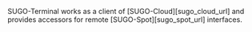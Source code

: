 
SUGO-Terminal works as a client of [SUGO-Cloud][sugo_cloud_url] and provides accessors for remote [SUGO-Spot][sugo_spot_url] interfaces.
 